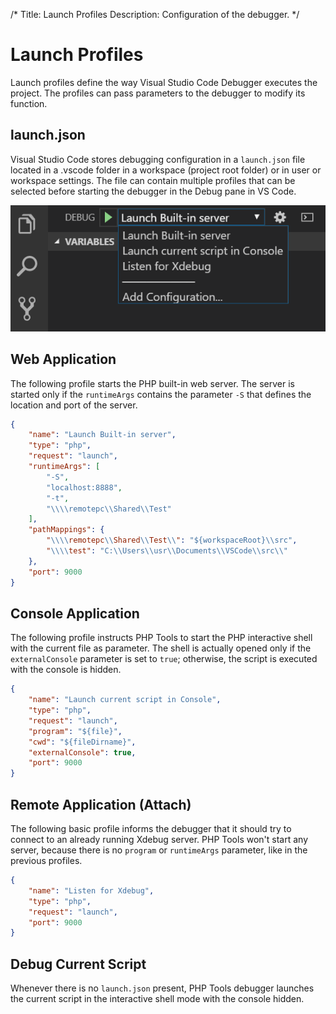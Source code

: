 /*
Title: Launch Profiles
Description: Configuration of the debugger.
*/

# Launch Profiles

Launch profiles define the way Visual Studio Code Debugger executes the project. The profiles can pass parameters to the debugger to modify its function.

## launch.json

Visual Studio Code stores debugging configuration in a `launch.json` file located in a .vscode folder in a workspace (project root folder) or in user or workspace settings. The file can contain multiple profiles that can be selected before starting the debugger in the Debug pane in VS Code.

![Launch profile selection](../imgs/launch-profile.png)

## Web Application

The following profile starts the PHP built-in web server. The server is started only if the `runtimeArgs` contains the parameter `-S` that defines the location and port of the server.

```json
{
    "name": "Launch Built-in server",
    "type": "php",
    "request": "launch",
    "runtimeArgs": [
        "-S",
        "localhost:8888",
        "-t",
        "\\\\remotepc\\Shared\\Test"
    ],
    "pathMappings": {
        "\\\\remotepc\\Shared\\Test\\": "${workspaceRoot}\\src",
        "\\\\test": "C:\\Users\\usr\\Documents\\VSCode\\src\\"
    },
    "port": 9000
}
```

## Console Application

The following profile instructs PHP Tools to start the PHP interactive shell with the current file as parameter. The shell is actually opened only if the `externalConsole` parameter is set to `true`; otherwise, the script is executed with the console is hidden.

```json
{
    "name": "Launch current script in Console",
    "type": "php",
    "request": "launch",
    "program": "${file}",
    "cwd": "${fileDirname}",
    "externalConsole": true,
    "port": 9000
}
```

## Remote Application (Attach)

The following basic profile informs the debugger that it should try to connect to an already running Xdebug server. PHP Tools won't start any server, because there is no `program` or `runtimeArgs` parameter, like in the previous profiles.

```json
{
    "name": "Listen for Xdebug",
    "type": "php",
    "request": "launch",
    "port": 9000
}
```

## Debug Current Script

Whenever there is no `launch.json` present, PHP Tools debugger launches the current script in the interactive shell mode with the console hidden.
